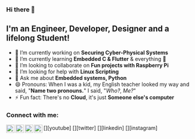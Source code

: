 ### Hi there 👋

## I'm an Engineer, Developer, Designer and a lifelong Student!

<!--
**danie007/danie007** is a ✨ _special_ ✨ repository because its `README.md` (this file) appears on your GitHub profile.
-->

- 🔭 I’m currently working on **Securing Cyber-Physical Systems**
- 🌱 I’m currently learning **Embedded C & Flutter** & everything 🤣
- 👯 I’m looking to collaborate on **Fun projects with Raspberry Pi**
- 🤔 I’m looking for help with **Linux Scripting**
- 💬 Ask me about **Embedded systems, Python**
- 😄 Pronouns: When I was a kid, my English teacher looked my way and said, "**Name two pronouns.**" I said, "*Who?*, *Me?*"
- ⚡ Fun fact: There's no **Cloud**, it's just **Someone else's computer**

### Connect with me:

[<img align="left" alt="YouTube" width="22px" src="https://cdn.jsdelivr.net/npm/simple-icons@v3/icons/youtube.svg" />][youtube]
[<img align="left" alt="Twitter" width="22px" src="https://cdn.jsdelivr.net/npm/simple-icons@v3/icons/twitter.svg" />][twitter]
[<img align="left" alt="LinkedIn" width="22px" src="https://cdn.jsdelivr.net/npm/simple-icons@v3/icons/linkedin.svg" />][linkedin]
[<img align="left" alt="Instagram" width="22px" src="https://cdn.jsdelivr.net/npm/simple-icons@v3/icons/instagram.svg" />][instagram]
